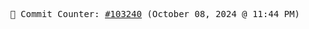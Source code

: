<p align="center">
    <samp>
        📮 Commit Counter: <a href="https://github.com/Javascript-void0/Javascript-void0/commits/main">#103240</a> (October 08, 2024 @ 11:44 PM)
    </samp>
</p>